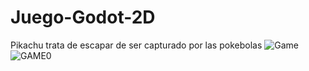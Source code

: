 # Juego-Godot-2D
Pikachu trata de escapar de ser capturado por las pokebolas
![Game](https://github.com/christouriel/Juego-Godot-2D/assets/149729352/0099ae3a-eb69-4f9d-a50d-7211397e20a3)
![GAME0](https://github.com/christouriel/Juego-Godot-2D/assets/149729352/d62b1a92-17d1-487a-bd33-eab809e91ac3)
